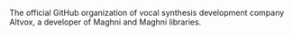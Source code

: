 The official GitHub organization of vocal synthesis development company Altvox, a developer of Maghni and Maghni libraries.